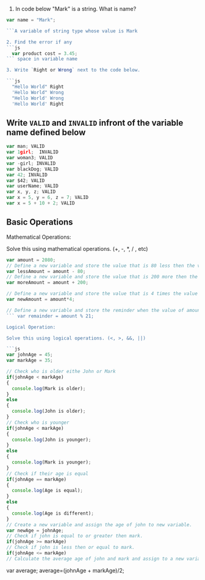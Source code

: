 1. In code below "Mark" is a string.  What is name?
```js
var name = "Mark";

```A variable of string type whose value is Mark

2. Find the error if any
```js
  var product cost = 3.45;
``` space in variable name

3. Write `Right or Wrong` next to the code below.

```js
  "Hello World" Right 
  'Hello World" Wrong
  "Hello World' Wrong
  'Hello World' Right
```

## Write `VALID` and `INVALID` infront of the variable name defined below
```js
var man; VALID
var 1girl;  INVALID
var woman3; VALID
var -girl; INVALID
var blackDog; VALID
var 42; INVALID
var $42; VALID
var userName; VALID
var x, y, z; VALID
var x = 5, y = 6, z = 7; VALID
var x = 5 + 10 + 2; VALID
```

## Basic Operations

Mathematical Operations:

Solve this using mathematical operations. (+, -, *, / , etc)

```js
var amount = 2080;
// Define a new variable and store the value that is 80 less then the value of amount.
var lessAmount = amount - 80;
// Define a new variable and store the value that is 200 more then the value of amount.
var moreAmount = amount + 200;

// Define a new variable and store the value that is 4 times the value of amount.
var newAmount = amount*4;

// Define a new variable and store the reminder when the value of amount is  divided by 21.
``` var remainder = amount % 21;

Logical Operation:

Solve this using logical operations. (<, >, &&, ||)

```js
var johnAge = 45;
var markAge = 35;

// Check who is older eithe John or Mark
if(johnAge < markAge)
{
  console.log(Mark is older);
}
else
{
  console.log(John is older);
}
// Check who is younger
if(johnAge < markAge)
{
  console.log(John is younger);
}
else
{
  console.log(Mark is younger);
}
// Check if their age is equal
if(johnAge == markAge)
{
  console.log(Age is equal);
}
else
{
  console.log(Age is different);
}
// Create a new variable and assign the age of john to new variable.
var newAge = johnAge;
// Check if john is equal to or greater then mark.
if(johnAge >= markAge)
// Check if john is less then or equal to mark.
if(johnAge <= markAge)
// Calculate the average age of john and mark and assign to a new variable.
```
var average;
average=(johnAge + markAge)/2;
